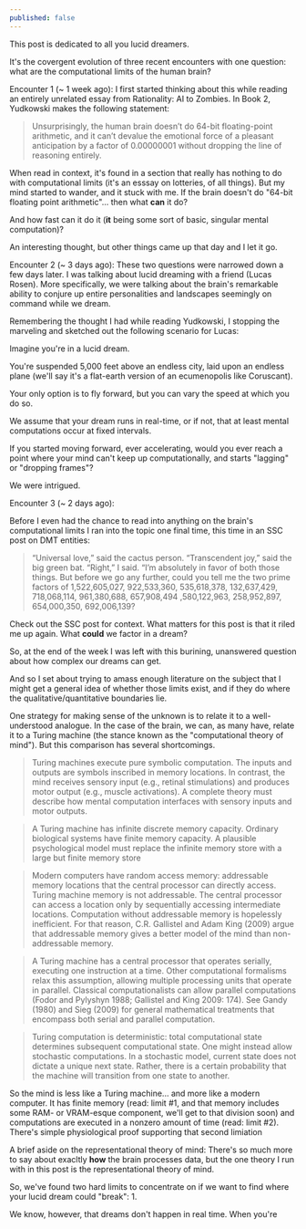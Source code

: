 ```yaml
---
published: false
---
```

This post is dedicated to all you lucid dreamers.

It's the covergent evolution of three recent encounters with one question: what are the computational limits of the human brain?

Encounter 1 (~ 1 week ago): I first started thinking about this while reading an entirely unrelated essay from Rationality: AI to Zombies. In Book 2, Yudkowski makes the following statement:

> Unsurprisingly, the human brain doesn’t do 64-bit floating-point arithmetic, and it can’t devalue the emotional force of a pleasant anticipation by a factor of 0.00000001 without dropping the line of reasoning entirely.

When read in context, it's found in a section that really has nothing to do with computational limits (it's an esssay on lotteries, of all things). But my mind started to wander, and it stuck with me. If the brain doesn't do "64-bit floating point arithmetic"... then what __can__ it do?

And how fast can it do it (__it__ being some sort of basic, singular mental computation)?

An interesting thought, but other things came up that day and I let it go.

Encounter 2 (~ 3 days ago): These two questions were narrowed down a few days later. I was talking about lucid dreaming with a friend (Lucas Rosen). More specifically, we were talking about the brain's remarkable ability to conjure up entire personalities and landscapes seemingly on command while we dream. 

Remembering the thought I had while reading Yudkowski, I stopping the marveling and sketched out the following scenario for Lucas:

Imagine you're in a lucid dream.

You're suspended 5,000 feet above an endless city, laid upon an endless plane (we'll say it's a flat-earth version of an ecumenopolis like Coruscant).

Your only option is to fly forward, but you can vary the speed at which you do so.

We assume that your dream runs in real-time, or if not, that at least mental computations occur at fixed intervals.

If you started moving forward, ever accelerating, would you ever reach a point where your mind can't keep up computationally, and starts "lagging" or "dropping frames"?

We were intrigued.

Encounter 3 (~ 2 days ago): 

Before I even had the chance to read into anything on the brain's computational limits I ran into the topic one final time, this time in an SSC post on DMT entities:

> 	“Universal love,” said the cactus person.
	“Transcendent joy,” said the big green bat.
	“Right,” I said. “I’m absolutely in favor of both those things. But before we go any further,  		could you tell me the two prime factors of 1,522,605,027, 922,533,360, 535,618,378, 			132,637,429, 718,068,114, 961,380,688, 657,908,494 ,580,122,963, 258,952,897, 654,000,350, 		692,006,139?

Check out the SSC post for context. What matters for this post is that it riled me up again. What __could__ we factor in a dream?

So, at the end of the week I was left with this burining, unanswered question about how complex our dreams can get.

And so I set about trying to amass enough literature on the subject that I might get a general idea of whether those limits exist, and if they do where the qualitative/quantitative boundaries lie.

One strategy for making sense of the unknown is to relate it to a well-understood analogue. In the case of the brain, we can, as many have, relate it to a Turing machine (the stance known as the "computational theory of mind"). But this comparison has several shortcomings. 

> Turing machines execute pure symbolic computation. The inputs and outputs are symbols inscribed in memory locations. In contrast, the mind receives sensory input (e.g., retinal stimulations) and produces motor output (e.g., muscle activations). A complete theory must describe how mental computation interfaces with sensory inputs and motor outputs.

> A Turing machine has infinite discrete memory capacity. Ordinary biological systems have finite memory capacity. A plausible psychological model must replace the infinite memory store with a large but finite memory store

> Modern computers have random access memory: addressable memory locations that the central processor can directly access. Turing machine memory is not addressable. The central processor can access a location only by sequentially accessing intermediate locations. Computation without addressable memory is hopelessly inefficient. For that reason, C.R. Gallistel and Adam King (2009) argue that addressable memory gives a better model of the mind than non-addressable memory.

> A Turing machine has a central processor that operates serially, executing one instruction at a time. Other computational formalisms relax this assumption, allowing multiple processing units that operate in parallel. Classical computationalists can allow parallel computations (Fodor and Pylyshyn 1988; Gallistel and King 2009: 174). See Gandy (1980) and Sieg (2009) for general mathematical treatments that encompass both serial and parallel computation.

> Turing computation is deterministic: total computational state determines subsequent computational state. One might instead allow stochastic computations. In a stochastic model, current state does not dictate a unique next state. Rather, there is a certain probability that the machine will transition from one state to another.


So the mind is less like a Turing machine... and more like a modern computer. It has finite memory (read: limit #1, and that memory includes some RAM- or VRAM-esque component, we'll get to that division soon) and computations are executed in a nonzero amount of time (read: limit #2). There's simple physiological proof supporting that second limiation

A brief aside on the representational theory of mind: There's so much more to say about exacltly __how__ the brain processes data, but the one theory I run with in this post is the representational theory of mind.

So, we've found two hard limits to concentrate on if we want to find where your lucid dream could "break":
	1. 



We know, however, that dreams don't happen in real time. When you're 